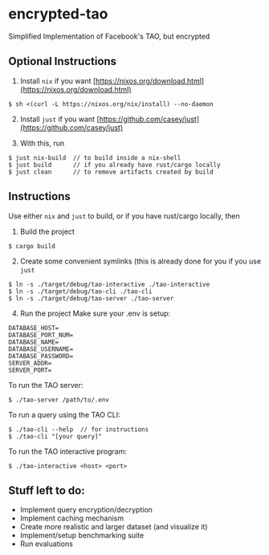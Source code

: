 # encrypted-tao
Simplified Implementation of Facebook's TAO, but encrypted

## Optional Instructions
1. Install `nix` if you want [https://nixos.org/download.html](https://nixos.org/download.html)
```
$ sh <(curl -L https://nixos.org/nix/install) --no-daemon
```

2. Install `just` if you want [https://github.com/casey/just](https://github.com/casey/just)

3. With this, run
```
$ just nix-build  // to build inside a nix-shell
$ just build      // if you already have rust/cargo locally
$ just clean      // to remove artifacts created by build
```

## Instructions
Use either `nix` and `just` to build, or if you have rust/cargo locally, then

1. Build the project
```
$ cargo build
```

2. Create some convenient symlinks (this is already done for you if you use `just`
```
$ ln -s ./target/debug/tao-interactive ./tao-interactive
$ ln -s ./target/debug/tao-cli ./tao-cli
$ ln -s ./target/debug/tao-server ./tao-server
```

4. Run the project
Make sure your .env is setup:
```
DATABASE_HOST=
DATABASE_PORT_NUM=
DATABASE_NAME=
DATABASE_USERNAME=
DATABASE_PASSWORD=
SERVER_ADDR=
SERVER_PORT=
```

To run the TAO server:
```
$ ./tao-server /path/to/.env
```

To run a query using the TAO CLI:
```
$ ./tao-cli --help  // for instructions
$ ./tao-cli "[your query]"
```

To run the TAO interactive program:
```
$ ./tao-interactive <host> <port>
```


## Stuff left to do:
- Implement query encryption/decryption 
- Implement caching mechanism
- Create more realistic and larger dataset (and visualize it)
- Implement/setup benchmarking suite
- Run evaluations
